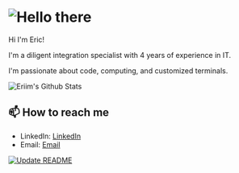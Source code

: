 # ![Hello there](hellothere.gif) 

Hi I'm Eric!

I'm a diligent integration specialist with 4 years of experience in IT.

I'm passionate about code, computing, and customized terminals. 

![Eriim's Github Stats](https://github-readme-stats.vercel.app/api?username=erictossell&show_icons=true&theme=transparent)

## 📫 How to reach me 

- LinkedIn: [LinkedIn](https://linkedin.com/in/eric-tossell)
- Email: [Email](mailto:eric@tossell.ca)

[![Update README](https://github.com/erictossell/erictossell/actions/workflows/readme.yml/badge.svg?branch=main)](https://github.com/erictossell/erictossell/actions/workflows/readme.yml)
